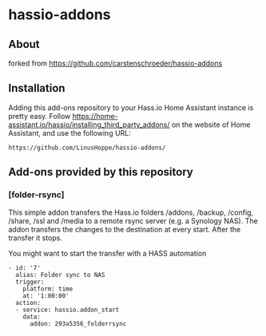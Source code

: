 # hassio-addons

## About

forked from https://github.com/carstenschroeder/hassio-addons

## Installation

Adding this add-ons repository to your Hass.io Home Assistant instance is
pretty easy. Follow https://home-assistant.io/hassio/installing_third_party_addons/ on the
website of Home Assistant, and use the following URL:

```
https://github.com/LinusHoppe/hassio-addons/
```

## Add-ons provided by this repository

### [folder-rsync]

This simple addon transfers the Hass.io folders /addons, /backup, /config, /share, /ssl and /media to a remote rsync server (e.g. a Synology NAS).
The addon transfers the changes to the destination at every start. After the transfer it stops.

You might want to start the transfer with a HASS automation
```
- id: '7'
  alias: Folder sync to NAS
  trigger:
    platform: time
    at: '1:00:00'
  action:
  - service: hassio.addon_start
    data:
      addon: 293a5356_folderrsync
```
